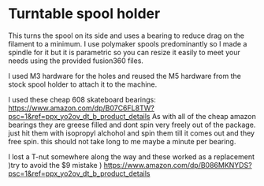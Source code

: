 # Turntable spool holder

This turns the spool on its side and uses a bearing to reduce drag on the filament to a minimum. 
I use polymaker spools predominantly so I made a spindle for it but it is parametric so you can
resize it easily to meet your needs using the provided fusion360 files. 

I used M3 hardware for the holes and reused the M5 hardware from the stock spool holder to attach
it to the machine. 

I used these cheap 608 skateboard bearings: 
https://www.amazon.com/dp/B07C6FL8TW?psc=1&ref=ppx_yo2ov_dt_b_product_details
As with all of the cheap amazon bearings they are greese filled and dont spin very freely out of the
package. just hit them with isopropyl alchohol and spin them till it comes out and they free spin.
this should not take long to me maybe a minute per bearing. 

I lost a T-nut somewhere along the way and these worked as a replacement )try to avoid the $9 mistake )
https://www.amazon.com/dp/B086MKNYDS?psc=1&ref=ppx_yo2ov_dt_b_product_details